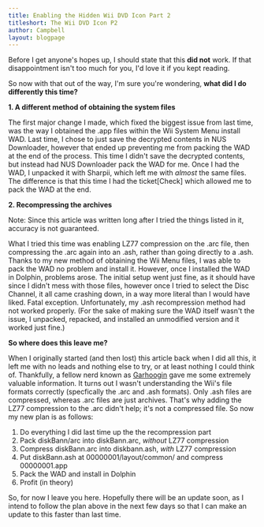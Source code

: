 ```yaml
---
title: Enabling the Hidden Wii DVD Icon Part 2
titleshort: The Wii DVD Icon P2
author: Campbell
layout: blogpage
---
```


Before I get anyone's hopes up, I should state that this **did not** work. If that disappointment isn't too much for you, I'd love it if you kept reading.

So now with that out of the way, I'm sure you're wondering, **what did I do differently this time?**

**1\. A different method of obtaining the system files**

The first major change I made, which fixed the biggest issue from last time, was the way I obtained the .app files within the Wii System Menu install WAD. Last time, I chose to just save the decrypted contents in NUS Downloader, however that ended up preventing me from packing the WAD at the end of the process. This time I didn't save the decrypted contents, but instead had NUS Downloader pack the WAD for me. Once I had the WAD, I unpacked it with Sharpii, which left me with _almost_ the same files. The difference is that this time I had the ticket\[Check\] which allowed me to pack the WAD at the end.

**2\. Recompressing the archives**

Note: Since this article was written long after I tried the things listed in it, accuracy is not guaranteed.

What I tried this time was enabling LZ77 compression on the .arc file, then compressing the .arc again into an .ash, rather than going directly to a .ash. Thanks to my new method of obtaining the Wii Menu files, I was able to pack the WAD no problem and install it. However, once I installed the WAD in Dolphin, problems arose. The initial setup went just fine, as it should have since I didn't mess with those files, however once I tried to select the Disc Channel, it all came crashing down, in a way more literal than I would have liked. Fatal exception. Unfortunately, my .ash recompression method had not worked properly. (For the sake of making sure the WAD itself wasn't the issue, I unpacked, repacked, and installed an unmodified version and it worked just fine.)

**So where does this leave me?**

When I originally started (and then lost) this article back when I did all this, it left me with no leads and nothing else to try, or at least nothing I could think of. Thankfully, a fellow nerd known as [Garhoogin](https://github.com/Garhoogin) gave me some extremely valuable information. It turns out I wasn't understanding the Wii's file formats correctly (specfically the .arc and .ash formats). Only .ash files are compressed, whereas .arc files are just archives. That's why adding the LZ77 compression to the .arc didn't help; it's not a compressed file. So now my new plan is as follows:

1.  Do everything I did last time up the the recompression part
2.  Pack diskBann/arc into diskBann.arc, _without_ LZ77 compression
3.  Compress diskBann.arc into diskbann.ash, _with_ LZ77 compression
4.  Put diskBann.ash at 00000001/layout/common/ and compress 00000001.app
5.  Pack the WAD and install in Dolphin
6.  Profit (in theory)

So, for now I leave you here. Hopefully there will be an update soon, as I intend to follow the plan above in the next few days so that I can make an update to this faster than last time.